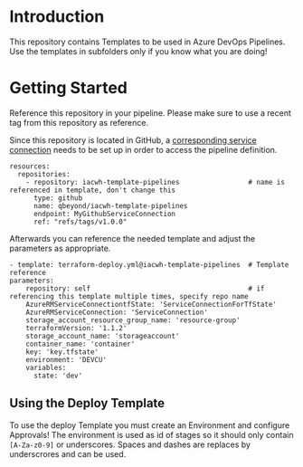 # Introduction

This repository contains Templates to be used in Azure DevOps Pipelines.
Use the templates in subfolders only if you know what you are doing!

# Getting Started

Reference this repository in your pipeline. Please make sure to use a recent tag from this repository as reference. 

Since this repository is located in GitHub, a [corresponding service connection](https://docs.microsoft.com/en-us/azure/devops/pipelines/library/service-endpoints?view=azure-devops&tabs=yaml#github-service-connection) needs to be set up in order to access the pipeline definition.

```
resources:
  repositories:
    - repository: iacwh-template-pipelines                 # name is referenced in template, don't change this
      type: github
      name: qbeyond/iacwh-template-pipelines
      endpoint: MyGithubServiceConnection
      ref: "refs/tags/v1.0.0"
```

Afterwards you can reference the needed template and adjust the parameters as appropriate.

```
- template: terraform-deploy.yml@iacwh-template-pipelines  # Template reference
parameters:
    repository: self                                       # if referencing this template multiple times, specify repo name
    AzureRMServiceConnectiontfState: 'ServiceConnectionForTfState'
    AzureRMServiceConnection: 'ServiceConnection'
    storage_account_resource_group_name: 'resource-group'
    terraformVersion: '1.1.2'
    storage_account_name: 'storageaccount'
    container_name: 'container'
    key: 'key.tfstate'
    environment: 'DEVCU'
    variables:
      state: 'dev'
```

## Using the Deploy Template

To use the deploy Template you must create an Environment and configure Approvals!
The environment is used as id of stages so it should only contain `[A-Za-z0-9]` or underscores. Spaces and dashes are replaces by underscrores and can be used.
